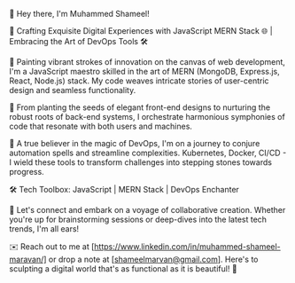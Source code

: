 👋 Hey there, I'm Muhammed Shameel!

🚀 Crafting Exquisite Digital Experiences with JavaScript MERN Stack 🌐 | Embracing the Art of DevOps Tools 🛠️

🎨 Painting vibrant strokes of innovation on the canvas of web development, I'm a JavaScript maestro skilled in the art of MERN (MongoDB, Express.js, React, Node.js) stack. My code weaves intricate stories of user-centric design and seamless functionality.

🌱 From planting the seeds of elegant front-end designs to nurturing the robust roots of back-end systems, I orchestrate harmonious symphonies of code that resonate with both users and machines.

🔮 A true believer in the magic of DevOps, I'm on a journey to conjure automation spells and streamline complexities. Kubernetes, Docker, CI/CD - I wield these tools to transform challenges into stepping stones towards progress.

🛠️ Tech Toolbox: JavaScript | MERN Stack | DevOps Enchanter

💬 Let's connect and embark on a voyage of collaborative creation. Whether you're up for brainstorming sessions or deep-dives into the latest tech trends, I'm all ears!

✉️ Reach out to me at [https://www.linkedin.com/in/muhammed-shameel-maravan/] or drop a note at [shameelmarvan@gmail.com]. Here's to sculpting a digital world that's as functional as it is beautiful! 🌟

<!---
muhammedshameel/muhammedshameel is a ✨ special ✨ repository because its `README.md` (this file) appears on your GitHub profile.
You can click the Preview link to take a look at your changes.
--->
